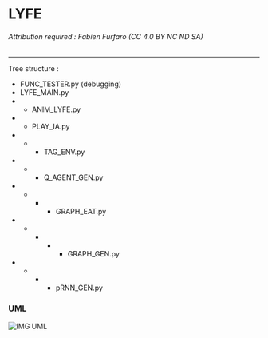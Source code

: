 # LYFE

###### Attribution required : Fabien Furfaro (CC 4.0 BY NC ND SA)

---

Tree structure :

* FUNC_TESTER.py (debugging)
* LYFE_MAIN.py
* * ANIM_LYFE.py
* * PLAY_IA.py
* * * TAG_ENV.py
* * * Q_AGENT_GEN.py
* * * * GRAPH_EAT.py
* * * * * GRAPH_GEN.py
* * * * pRNN_GEN.py


### UML

![IMG UML](UML.png)

